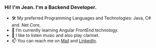 ### Hi! I'm Jean. I'm a Backend Developer.
<!--
**ppontetraje/ppontetraje** is a ✨ _special_ ✨ repository because its `README.md` (this file) appears on your GitHub profile.
-->

- 🛠️ My preferred Programming Languages and Technologies: Java, C# and .Net Core,   
- 🌱 I’m currently learning Angular FrontEnd technology.
- 🎵 I like to listen music and also play clarinet.
- 📫 You can reach me on [Mail](mailto:jpalominoq@unsa.edu.pe) and [LinkedIn](https://www.linkedin.com/in/jean-piert-palomino-quispe-19262784/).


